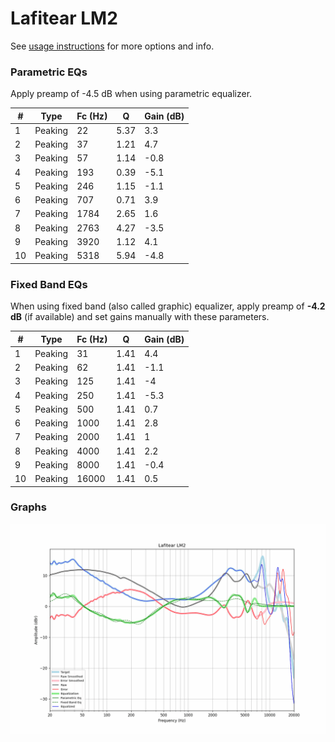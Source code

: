 # Lafitear LM2
See [usage instructions](https://github.com/jaakkopasanen/AutoEq#usage) for more options and info.

### Parametric EQs
Apply preamp of -4.5 dB when using parametric equalizer.

|   # | Type    |   Fc (Hz) |    Q |   Gain (dB) |
|-----|---------|-----------|------|-------------|
|   1 | Peaking |        22 | 5.37 |         3.3 |
|   2 | Peaking |        37 | 1.21 |         4.7 |
|   3 | Peaking |        57 | 1.14 |        -0.8 |
|   4 | Peaking |       193 | 0.39 |        -5.1 |
|   5 | Peaking |       246 | 1.15 |        -1.1 |
|   6 | Peaking |       707 | 0.71 |         3.9 |
|   7 | Peaking |      1784 | 2.65 |         1.6 |
|   8 | Peaking |      2763 | 4.27 |        -3.5 |
|   9 | Peaking |      3920 | 1.12 |         4.1 |
|  10 | Peaking |      5318 | 5.94 |        -4.8 |

### Fixed Band EQs
When using fixed band (also called graphic) equalizer, apply preamp of **-4.2 dB** (if available) and set gains manually with these parameters.

|   # | Type    |   Fc (Hz) |    Q |   Gain (dB) |
|-----|---------|-----------|------|-------------|
|   1 | Peaking |        31 | 1.41 |         4.4 |
|   2 | Peaking |        62 | 1.41 |        -1.1 |
|   3 | Peaking |       125 | 1.41 |        -4   |
|   4 | Peaking |       250 | 1.41 |        -5.3 |
|   5 | Peaking |       500 | 1.41 |         0.7 |
|   6 | Peaking |      1000 | 1.41 |         2.8 |
|   7 | Peaking |      2000 | 1.41 |         1   |
|   8 | Peaking |      4000 | 1.41 |         2.2 |
|   9 | Peaking |      8000 | 1.41 |        -0.4 |
|  10 | Peaking |     16000 | 1.41 |         0.5 |

### Graphs
![](./Lafitear%20LM2.png)
